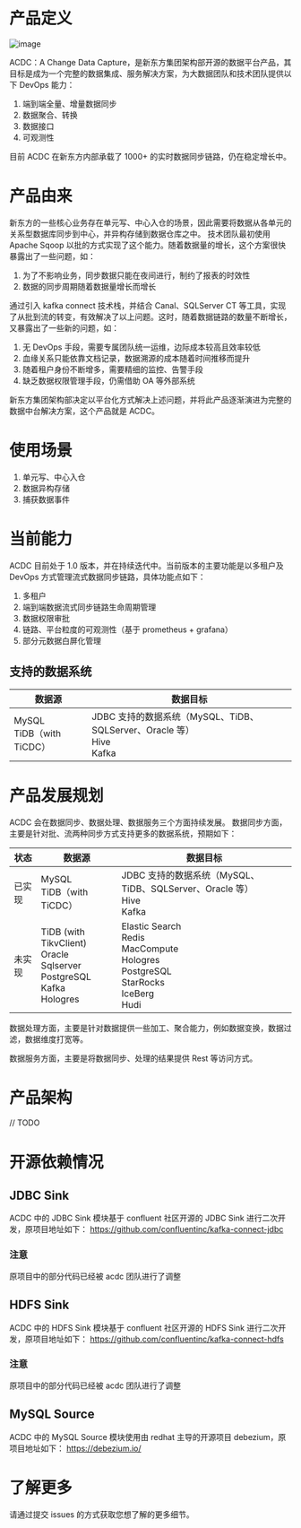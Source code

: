 # 产品定义

![image](https://user-images.githubusercontent.com/118262561/205564974-ba3a2723-7442-4602-803a-6a58fcc23802.png)

ACDC：A Change Data Capture，是新东方集团架构部开源的数据平台产品，其目标是成为一个完整的数据集成、服务解决方案，为大数据团队和技术团队提供以下 DevOps 能力：
1. 端到端全量、增量数据同步
2. 数据聚合、转换
3. 数据接口
4. 可观测性

目前 ACDC 在新东方内部承载了 1000+ 的实时数据同步链路，仍在稳定增长中。

# 产品由来

新东方的一些核心业务存在单元写、中心入仓的场景，因此需要将数据从各单元的关系型数据库同步到中心，并异构存储到数据仓库之中。
技术团队最初使用 Apache Sqoop 以批的方式实现了这个能力。随着数据量的增长，这个方案很快暴露出了一些问题，如：

1. 为了不影响业务，同步数据只能在夜间进行，制约了报表的时效性
2. 数据的同步周期随着数据量增长而增长

通过引入 kafka connect 技术栈，并结合 Canal、SQLServer CT 等工具，实现了从批到流的转变，有效解决了以上问题。这时，随着数据链路的数量不断增长，又暴露出了一些新的问题，如：
1. 无 DevOps 手段，需要专属团队统一运维，边际成本较高且效率较低
2. 血缘关系只能依靠文档记录，数据溯源的成本随着时间推移而提升
3. 随着租户身份不断增多，需要精细的监控、告警手段
4. 缺乏数据权限管理手段，仍需借助 OA 等外部系统

新东方集团架构部决定以平台化方式解决上述问题，并将此产品逐渐演进为完整的数据中台解决方案，这个产品就是 ACDC。

# 使用场景

1. 单元写、中心入仓
2. 数据异构存储
3. 捕获数据事件

# 当前能力

ACDC 目前处于 1.0 版本，并在持续迭代中。当前版本的主要功能是以多租户及 DevOps 方式管理流式数据同步链路，具体功能点如下：
1. 多租户
2. 端到端数据流式同步链路生命周期管理
3. 数据权限审批
4. 链路、平台粒度的可观测性（基于 prometheus + grafana）
5. 部分元数据白屏化管理

## 支持的数据系统

| 数据源 | 数据目标 |
| ---- | ---- |
| MySQL <br> TiDB（with TiCDC） | JDBC 支持的数据系统（MySQL、TiDB、SQLServer、Oracle 等）<br> Hive <br> Kafka |

# 产品发展规划

ACDC 会在数据同步、数据处理、数据服务三个方面持续发展。
数据同步方面，主要是针对批、流两种同步方式支持更多的数据系统，预期如下：

| 状态 | 数据源 | 数据目标 |
| ---- | ---- | ---- |
| 已实现 | MySQL <br> TiDB（with TiCDC） | JDBC 支持的数据系统（MySQL、TiDB、SQLServer、Oracle 等）<br> Hive <br> Kafka |
| 未实现 | TiDB (with TikvClient) <br> Oracle <br> Sqlserver <br> PostgreSQL <br> Kafka <br> Hologres | Elastic Search <br> Redis <br> MacCompute <br> Hologres <br> PostgreSQL <br> StarRocks <br> IceBerg <br> Hudi |

数据处理方面，主要是针对数据提供一些加工、聚合能力，例如数据变换，数据过滤，数据维度打宽等。

数据服务方面，主要是将数据同步、处理的结果提供 Rest 等访问方式。

# 产品架构

// TODO

# 开源依赖情况

## JDBC Sink

ACDC 中的 JDBC Sink 模块基于 confluent 社区开源的 JDBC Sink 进行二次开发，原项目地址如下：
https://github.com/confluentinc/kafka-connect-jdbc

### 注意
原项目中的部分代码已经被 acdc 团队进行了调整

## HDFS Sink

ACDC 中的 HDFS Sink 模块基于 confluent 社区开源的 HDFS Sink 进行二次开发，原项目地址如下：
https://github.com/confluentinc/kafka-connect-hdfs

### 注意
原项目中的部分代码已经被 acdc 团队进行了调整

## MySQL Source

ACDC 中的 MySQL Source 模块使用由 redhat 主导的开源项目 debezium，原项目地址如下：
https://debezium.io/

# 了解更多

请通过提交 issues 的方式获取您想了解的更多细节。
